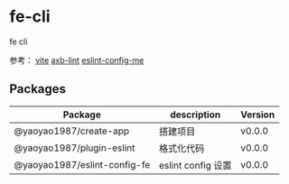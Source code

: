 # fe-cli

fe cli

参考：
[vite](https://github.com/vitejs/vite)
[axb-lint](https://github.com/axuebin/axb-lint)
[eslint-config-me](https://github.com/LucaPeng/eslint-config-mfe)

## Packages

| Package                  | description        | Version |
| ------------------------ | ------------------ | ------- |
| @yaoyao1987/create-app       | 搭建项目           | v0.0.0  |
| @yaoyao1987/plugin-eslint    | 格式化代码         | v0.0.0  |
| @yaoyao1987/eslint-config-fe | eslint config 设置 | v0.0.0  |
